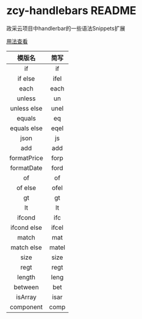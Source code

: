 # zcy-handlebars README

政采云项目中handlerbar的一些语法Snippets扩展

[用法查看](
http://htmlpreview.github.io/?https://github.com/Jasonpetrelli/zcy-handlebars/blob/master/doc/handlebar.html)

 模版名 | 简写
:-:|:-:
if|if
if else|ifel
each|each
unless|un
unless else|unel
equals|eq
equals else|eqel
json|js
add|add
formatPrice|forp
formatDate|ford
of|of
of else|ofel
gt|gt
lt|lt
ifcond|ifc
ifcond else|ifcel
match|mat
match else|matel
size|size
regt|regt
length|leng
between|bet
isArray|isar
component|comp
